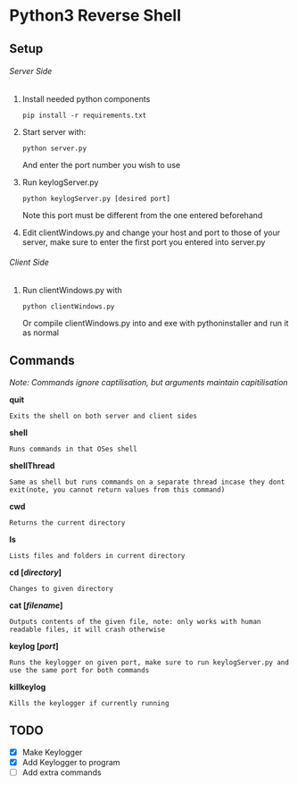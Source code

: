 # Python3 Reverse Shell

## Setup

###### Server Side
1. Install needed python components
	```
	pip install -r requirements.txt
	```

2. Start server with:
	```
	python server.py
	```
	And enter the port number you wish to use

3. Run keylogServer.py
	```
	python keylogServer.py [desired port]
	```
	Note this port must be different from the one entered beforehand

4. Edit clientWindows.py and change your host and port to those of your server, make sure to enter the first port you entered into server.py

###### Client Side
1. Run clientWindows.py with
	```
	python clientWindows.py
	```
	Or compile clientWindows.py into and exe with pythoninstaller and run it as normal

## Commands
*Note: Commands ignore captilisation, but arguments maintain capitilisation*

**quit**

	Exits the shell on both server and client sides


**shell**

	Runs commands in that OSes shell


**shellThread**

	Same as shell but runs commands on a separate thread incase they dont exit(note, you cannot return values from this command)


**cwd**

	Returns the current directory


**ls**

	Lists files and folders in current directory


**cd [*directory*]**

	Changes to given directory


**cat [*filename*]**

	Outputs contents of the given file, note: only works with human readable files, it will crash otherwise


**keylog [*port*]**

	Runs the keylogger on given port, make sure to run keylogServer.py and use the same port for both commands


**killkeylog**

	Kills the keylogger if currently running


## TODO
 - [X] Make Keylogger
 - [X] Add Keylogger to program
 - [ ] Add extra commands